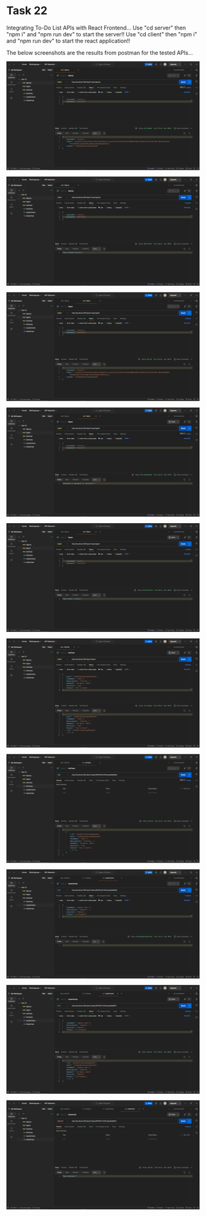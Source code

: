 # Task 22
Integrating To-Do List APIs with React Frontend...
Use "cd server" then "npm i" and "npm run dev" to start the server!!
Use "cd client" then "npm i" and "npm run dev" to start the react application!!

The below screenshots are the results from postman for the tested APIs...

![Screenshot_1](ss-postman/Screenshot-1.png)

![Screenshot_2](ss-postman/Screenshot-2.png)

![Screenshot_3](ss-postman/Screenshot-3.png)

![Screenshot_4](ss-postman/Screenshot-4.png)

![Screenshot_5](ss-postman/Screenshot-5.png)

![Screenshot_6](ss-postman/Screenshot-6.png)

![Screenshot_7](ss-postman/Screenshot-7.png)

![Screenshot_8](ss-postman/Screenshot-8.png)

![Screenshot_9](ss-postman/Screenshot-9.png)

![Screenshot_10](ss-postman/Screenshot-10.png)